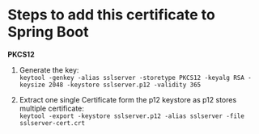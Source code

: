 
# Steps to add this certificate to Spring Boot

**PKCS12**

1. Generate the key:<br>
`keytool -genkey -alias sslserver -storetype PKCS12 -keyalg RSA -keysize 2048 -keystore sslserver.p12 -validity 365`


2. Extract one single Certificate form the p12 keystore as p12 stores multiple certificate:<br>
`keytool -export -keystore sslserver.p12 -alias sslserver -file sslserver-cert.crt`